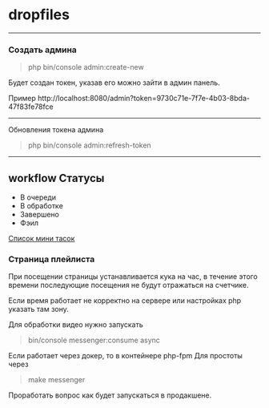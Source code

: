 # dropfiles

---

### Создать админа

> php bin/console admin:create-new

Будет создан токен, указав его можно зайти в админ панель.

Пример
http://localhost:8080/admin?token=9730c71e-7f7e-4b03-8bda-47f83fe78fce

---

Обновления токена админа

> php bin/console admin:refresh-token


---

## workflow Статусы
- В очереди
- В обработке
- Завершено
- Фэил

[Список мини тасок](TODO.md)

### Страница плейлиста

При посещении страницы устанавливается кука на час, 
в течение этого времени последующие посещения не будут отражаться на счетчике.

Если время работает не корректно на сервере или настройках php указать там зону.

Для обработки видео нужно запускать 
> bin/console messenger:consume async

Если работает через докер, то в контейнере php-fpm
Для простоты через
> make messenger

Проработать вопрос как будет запускаться в продакшене.
